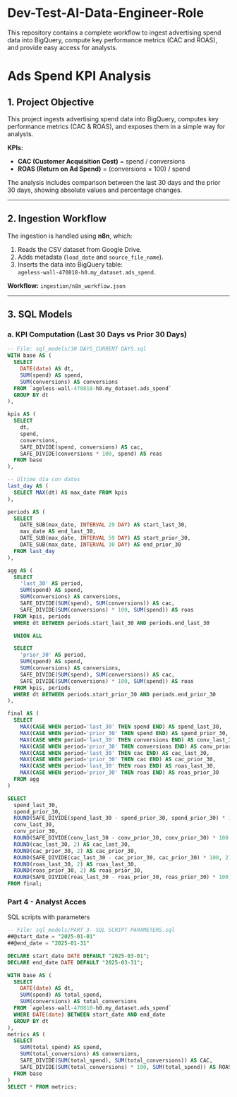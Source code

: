 # Dev-Test-AI-Data-Engineer-Role
This repository contains a complete workflow to ingest advertising spend data into BigQuery, compute key performance metrics (CAC and ROAS), and provide easy access for analysts.

# Ads Spend KPI Analysis

## 1. Project Objective
This project ingests advertising spend data into BigQuery, computes key performance metrics (CAC & ROAS), and exposes them in a simple way for analysts.

**KPIs:**
- **CAC (Customer Acquisition Cost)** = spend / conversions
- **ROAS (Return on Ad Spend)** = (conversions × 100) / spend

The analysis includes comparison between the last 30 days and the prior 30 days, showing absolute values and percentage changes.

---

## 2. Ingestion Workflow
The ingestion is handled using **n8n**, which:
1. Reads the CSV dataset from Google Drive.
2. Adds metadata (`load_date` and `source_file_name`).
3. Inserts the data into BigQuery table:  
   `ageless-wall-470818-h0.my_dataset.ads_spend`.

**Workflow:** `ingestion/n8n_workflow.json`

---

## 3. SQL Models

### a. KPI Computation (Last 30 Days vs Prior 30 Days)
```sql
-- File: sql_models/30 DAYS_CURRENT DAYS.sql
WITH base AS (
  SELECT
    DATE(date) AS dt,
    SUM(spend) AS spend,
    SUM(conversions) AS conversions
  FROM `ageless-wall-470818-h0.my_dataset.ads_spend`
  GROUP BY dt
),

kpis AS (
  SELECT
    dt,
    spend,
    conversions,
    SAFE_DIVIDE(spend, conversions) AS cac,
    SAFE_DIVIDE(conversions * 100, spend) AS roas
  FROM base
),

-- último día con datos
last_day AS (
  SELECT MAX(dt) AS max_date FROM kpis
),

periods AS (
  SELECT
    DATE_SUB(max_date, INTERVAL 29 DAY) AS start_last_30,
    max_date AS end_last_30,
    DATE_SUB(max_date, INTERVAL 59 DAY) AS start_prior_30,
    DATE_SUB(max_date, INTERVAL 30 DAY) AS end_prior_30
  FROM last_day
),

agg AS (
  SELECT
    'last_30' AS period,
    SUM(spend) AS spend,
    SUM(conversions) AS conversions,
    SAFE_DIVIDE(SUM(spend), SUM(conversions)) AS cac,
    SAFE_DIVIDE(SUM(conversions) * 100, SUM(spend)) AS roas
  FROM kpis, periods
  WHERE dt BETWEEN periods.start_last_30 AND periods.end_last_30

  UNION ALL

  SELECT
    'prior_30' AS period,
    SUM(spend) AS spend,
    SUM(conversions) AS conversions,
    SAFE_DIVIDE(SUM(spend), SUM(conversions)) AS cac,
    SAFE_DIVIDE(SUM(conversions) * 100, SUM(spend)) AS roas
  FROM kpis, periods
  WHERE dt BETWEEN periods.start_prior_30 AND periods.end_prior_30
),

final AS (
  SELECT
    MAX(CASE WHEN period='last_30' THEN spend END) AS spend_last_30,
    MAX(CASE WHEN period='prior_30' THEN spend END) AS spend_prior_30,
    MAX(CASE WHEN period='last_30' THEN conversions END) AS conv_last_30,
    MAX(CASE WHEN period='prior_30' THEN conversions END) AS conv_prior_30,
    MAX(CASE WHEN period='last_30' THEN cac END) AS cac_last_30,
    MAX(CASE WHEN period='prior_30' THEN cac END) AS cac_prior_30,
    MAX(CASE WHEN period='last_30' THEN roas END) AS roas_last_30,
    MAX(CASE WHEN period='prior_30' THEN roas END) AS roas_prior_30
  FROM agg
)

SELECT
  spend_last_30,
  spend_prior_30,
  ROUND(SAFE_DIVIDE(spend_last_30 - spend_prior_30, spend_prior_30) * 100, 2) AS spend_delta_pct,
  conv_last_30,
  conv_prior_30,
  ROUND(SAFE_DIVIDE(conv_last_30 - conv_prior_30, conv_prior_30) * 100, 2) AS conv_delta_pct,
  ROUND(cac_last_30, 2) AS cac_last_30,
  ROUND(cac_prior_30, 2) AS cac_prior_30,
  ROUND(SAFE_DIVIDE(cac_last_30 - cac_prior_30, cac_prior_30) * 100, 2) AS cac_delta_pct,
  ROUND(roas_last_30, 2) AS roas_last_30,
  ROUND(roas_prior_30, 2) AS roas_prior_30,
  ROUND(SAFE_DIVIDE(roas_last_30 - roas_prior_30, roas_prior_30) * 100, 2) AS roas_delta_pct
FROM final;


```

### Part 4 - Analyst Acces

SQL scripts with parameters

```sql
-- File: sql_models/PART 3- SQL SCRIPT PARAMETERS.sql
##@start_date = "2025-01-01"
##@end_date = "2025-01-31"

DECLARE start_date DATE DEFAULT "2025-03-01";
DECLARE end_date DATE DEFAULT "2025-03-31";

WITH base AS (
  SELECT
    DATE(date) AS dt,
    SUM(spend) AS total_spend,
    SUM(conversions) AS total_conversions
  FROM `ageless-wall-470818-h0.my_dataset.ads_spend`
  WHERE DATE(date) BETWEEN start_date AND end_date
  GROUP BY dt
),
metrics AS (
  SELECT
    SUM(total_spend) AS spend,
    SUM(total_conversions) AS conversions,
    SAFE_DIVIDE(SUM(total_spend), SUM(total_conversions)) AS CAC,
    SAFE_DIVIDE(SUM(total_conversions) * 100, SUM(total_spend)) AS ROAS
  FROM base
)
SELECT * FROM metrics;

